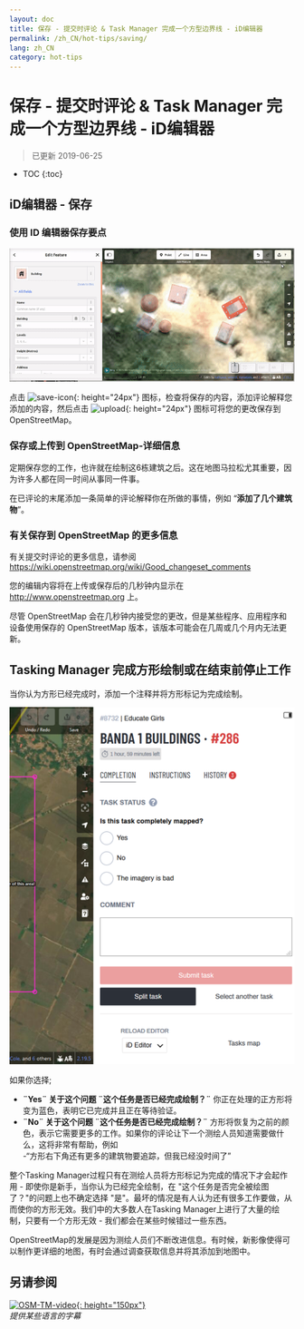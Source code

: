 ```yaml
---
layout: doc
title: 保存 - 提交时评论 & Task Manager 完成一个方型边界线 - iD编辑器
permalink: /zh_CN/hot-tips/saving/
lang: zh_CN
category: hot-tips
---
```


保存 - 提交时评论 & Task Manager 完成一个方型边界线 - iD编辑器
============

> 已更新 2019-06-25

- TOC
{:toc}

iD编辑器 - 保存
------------------

### 使用 ID 编辑器保存要点 ###

![saving OSM][]


点击 ![save-icon]{: height="24px"} 图标，检查将保存的内容，添加评论解释您添加的内容，然后点击 ![upload]{: height="24px"} 图标可将您的更改保存到 OpenStreetMap。  

### 保存或上传到 OpenStreetMap-详细信息 ###

定期保存您的工作，也许就在绘制这6栋建筑之后。这在地图马拉松尤其重要，因为许多人都在同一时间从事同一件事。  

在已评论的末尾添加一条简单的评论解释你在所做的事情，例如 “**添加了几个建筑物**”。  

### 有关保存到 OpenStreetMap 的更多信息 ###

有关提交时评论的更多信息，请参阅 <https://wiki.openstreetmap.org/wiki/Good_changeset_comments>  

您的编辑内容将在上传或保存后的几秒钟内显示在 <http://www.openstreetmap.org> 上。  

尽管 OpenStreetMap 会在几秒钟内接受您的更改，但是某些程序、应用程序和设备使用保存的 OpenStreetMap 版本，该版本可能会在几周或几个月内无法更新。  

Tasking Manager 完成方形绘制或在结束前停止工作  
-------------------------------------------------------------------

当你认为方形已经完成时，添加一个注释并将方形标记为完成绘制。

![Stop Mapping][]  

如果你选择;

- **¨Yes¨ 关于这个问题 ¨这个任务是否已经完成绘制？¨** 你正在处理的正方形将变为蓝色，表明它已完成并且正在等待验证。  
- **¨No¨ 关于这个问题 ¨这个任务是否已经完成绘制？¨** 方形将恢复为之前的颜色，表示它需要更多的工作。如果你的评论让下一个测绘人员知道需要做什么，这将非常有帮助，例如  
    -“方形右下角还有更多的建筑物要追踪，但我已经没时间了”  

整个Tasking Manager过程只有在测绘人员将方形标记为完成的情况下才会起作用 - 即使你是新手，当你认为已经完全绘制，在 "这个任务是否完全被绘图了？"的问题上也不确定选择 "是"。最坏的情况是有人认为还有很多工作要做，从而使你的方形无效。我们中的大多数人在Tasking Manager上进行了大量的绘制，只要有一个方形无效 - 我们都会在某些时候错过一些东西。  

OpenStreetMap的发展是因为测绘人员们不断改进信息。有时候，新影像使得可以制作更详细的地图，有时会通过调查获取信息并将其添加到地图中。   

另请参阅  
---------

[![OSM-TM-video]{: height="150px"}](https://www.youtube.com/watch?v=_feTGQXLf_M&list=PLb9506_-6FMHZ3nwn9heri3xjQKrSq1hN&index=9 "人道主义OpenStreetMap团队(HOT) - Tasking Manager 视频教程")  
*提供某些语言的字幕*  



[saving OSM]:/images/hot-tips/saving.gif
[keymon]:/images/hot-tips/keymon.png
[Stop Mapping]:/images/hot-tips/20190625-TM-stop-mapping-800px.png
[id issues icon]: /images/hot-tips/id-issues.png
[warn when mapping]: /images/hot-tips/20190625-warn-when-mapping.png
[id issues]: /images/hot-tips/20190625-id-issues.png
[id issues everywhere]: /images/hot-tips/20190625-id-issues-everywhere.png
[save-icon]: /images/beginner/save-icon.png "Save icon"
[upload]: /images/beginner/upload.png "Upload"
[arrow-up]: /images/arrow-up.png
[OSM-TM-video]: /images/hot-tips/OSM-TM-video.png "Humanitarian OpenStreetMap 小组 - Tasking Manager 教程视频"